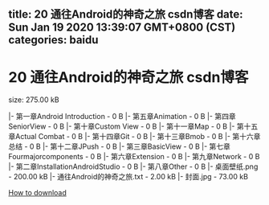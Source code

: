 
title: 20 通往Android的神奇之旅 csdn博客
date: Sun Jan 19 2020 13:39:07 GMT+0800 (CST)    
categories: baidu
---

# 20 通往Android的神奇之旅 csdn博客
size: 275.00 kB
 
 
|- 第一章Android Introduction - 0 B
|- 第五章Animation - 0 B
|- 第四章SeniorView - 0 B
|- 第十章Custom View - 0 B
|- 第十一章Map - 0 B
|- 第十五章Actual Combat - 0 B
|- 第十四章Git - 0 B
|- 第十三章Bmob - 0 B
|- 第十六章总结 - 0 B
|- 第十二章JPush - 0 B
|- 第三章BasicView - 0 B
|- 第七章Fourmajorcomponents - 0 B
|- 第六章Extension - 0 B
|- 第九章Network - 0 B
|- 第二章InstallationAndroidStudio - 0 B
|- 第八章Other - 0 B
|- 桌面壁纸.png - 200.00 kB
|- 通往Android的神奇之旅.txt - 2.00 kB
|- 封面.jpg - 73.00 kB

[How to download](https://bpcam.bemobtrk.com/go/2ceec3aa-1ca2-46d6-b9ff-aaa5c184517c?jno=3122)